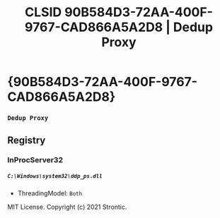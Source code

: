 ﻿---
title: "CLSID 90B584D3-72AA-400F-9767-CAD866A5A2D8 | Dedup Proxy"
excerpt: What is COM-Object CLSID 90B584D3-72AA-400F-9767-CAD866A5A2D8?
---

# {90B584D3-72AA-400F-9767-CAD866A5A2D8}

### `Dedup Proxy`

## Registry


### InProcServer32

##### `C:\Windows\system32\ddp_ps.dll`
* ThreadingModel: `Both`

MIT License. Copyright (c) 2021 Strontic.


